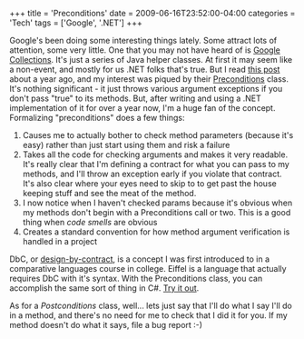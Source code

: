 +++
title = 'Preconditions'
date = 2009-06-16T23:52:00-04:00
categories = 'Tech'
tags = ['Google', '.NET']
+++

Google's been doing some interesting things lately. Some attract lots of attention, some very little. One that you may not have heard of is [Google Collections](http://google-collections.googlecode.com/). It's just a series of Java helper classes. At first it may seem like a non-event, and mostly for us .NET folks that's true. But I read [this post](http://publicobject.com/2007/09/coding-in-small-with-google-collections_08.html) about a year ago, and my interest was piqued by their [Preconditions](http://google-collections.googlecode.com/svn/trunk/javadoc/com/google/common/base/Preconditions.html) class. It's nothing significant - it just throws various argument exceptions if you don't pass "true" to its methods. But, after writing and using a .NET implementation of it for over a year now, I'm a huge fan of the concept. Formalizing "preconditions" does a few things:

1. Causes me to actually bother to check method parameters (because it's easy) rather than just start using them and risk a failure
1. Takes all the code for checking arguments and makes it very readable. It's really clear that I'm defining a contract for what you can pass to my methods, and I'll throw an exception early if you violate that contract. It's also clear where your eyes need to skip to to get past the house keeping stuff and see the meat of the method.
1. I now notice when I haven't checked params because it's obvious when my methods don't begin with a Preconditions call or two. This is a good thing when _code smells_ are obvious
1. Creates a standard convention for how method argument verification is handled in a project

DbC, or [design-by-contract](http://en.wikipedia.org/wiki/Design_by_contract), is a concept I was first introduced to in a comparative languages course in college. Eiffel is a language that actually requires DbC with it's syntax. With the Preconditions class, you can accomplish the same sort of thing in C#. [Try it out](http://groups.google.com/group/mattmc3/web/Preconditions.zip).

As for a _Postconditions_ class, well... lets just say that I'll do what I say I'll do in a method, and there's no need for me to check that I did it for you. If my method doesn't do what it says, file a bug report :-)
